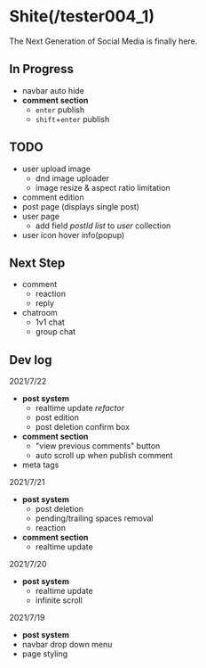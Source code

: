 # Shite(/tester004_1)

The Next Generation of Social Media is finally here.

## In Progress

- navbar auto hide
- **comment section**
  - `enter` publish
  - `shift`+`enter` publish

## TODO

- user upload image
  - dnd image uploader
  - image resize & aspect ratio limitation
- comment edition
- post page (displays single post)
- user page
  - add field _postId list_ to _user_ collection
- user icon hover info(popup)

## Next Step

- comment
  - reaction
  - reply
- chatroom
  - 1v1 chat
  - group chat

## Dev log

2021/7/22

- **post system**
  - realtime update _refactor_
  - post edition
  - post deletion confirm box
- **comment section**
  - "view previous comments" button
  - auto scroll up when publish comment
- meta tags

2021/7/21

- **post system**
  - post deletion
  - pending/trailing spaces removal
  - reaction
- **comment section**
  - realtime update

2021/7/20

- **post system**
  - realtime update
  - infinite scroll

2021/7/19

- **post system**
- navbar drop down menu
- page styling
